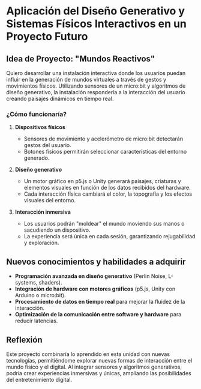 #  Aplicación del Diseño Generativo y Sistemas Físicos Interactivos en un Proyecto Futuro  

##  Idea de Proyecto: "Mundos Reactivos"  
Quiero desarrollar una instalación interactiva donde los usuarios puedan influir en la generación de mundos virtuales a través de gestos y movimientos físicos. Utilizando sensores de un micro:bit y algoritmos de diseño generativo, la instalación respondería a la interacción del usuario creando paisajes dinámicos en tiempo real.  

###  ¿Cómo funcionaría?  
1. **Dispositivos físicos**  
   - Sensores de movimiento y acelerómetro de micro:bit detectarán gestos del usuario.  
   - Botones físicos permitirán seleccionar características del entorno generado.  

2. **Diseño generativo**  
   - Un motor gráfico en p5.js o Unity generará paisajes, criaturas y elementos visuales en función de los datos recibidos del hardware.  
   - Cada interacción física cambiará el color, la topografía y los efectos visuales del entorno.  

3. **Interacción inmersiva**  
   - Los usuarios podrán "moldear" el mundo moviendo sus manos o sacudiendo un dispositivo.  
   - La experiencia será única en cada sesión, garantizando rejugabilidad y exploración.  

##  Nuevos conocimientos y habilidades a adquirir  
- **Programación avanzada en diseño generativo** (Perlin Noise, L-systems, shaders).  
- **Integración de hardware con motores gráficos** (p5.js, Unity con Arduino o micro:bit).  
- **Procesamiento de datos en tiempo real** para mejorar la fluidez de la interacción.  
- **Optimización de la comunicación entre software y hardware** para reducir latencias.  

##  Reflexión  
Este proyecto combinaría lo aprendido en esta unidad con nuevas tecnologías, permitiéndome explorar nuevas formas de interacción entre el mundo físico y el digital. Al integrar sensores y algoritmos generativos, podría crear experiencias inmersivas y únicas, ampliando las posibilidades del entretenimiento digital.  
